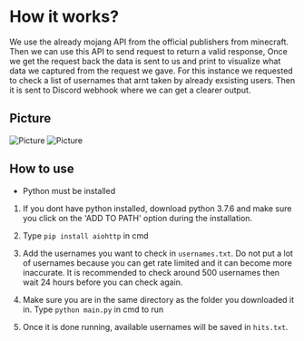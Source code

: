 # How it works?
We use the already mojang API from the official publishers from minecraft. Then we can use this API to send request to return a valid response, Once we get the request back the data is sent to us and print to visualize what data we captured from the request we gave. For this instance we requested to check a list of usernames that arnt taken by already exsisting users. Then it is sent to Discord webhook where we can get a clearer output.
## Picture
![Picture](https://cdn.discordapp.com/attachments/1361127529913778277/1366167217431117834/image.png?ex=680ff5de&is=680ea45e&hm=484062c55f72f042d568c60798ac7b01e4c93238dfcbe8aee092fde8115097aa&)
![Picture](https://cdn.discordapp.com/attachments/1361127529913778277/1366167606473523230/image.png?ex=680ff63b&is=680ea4bb&hm=9ee8a48fb14578a1b864e397cc86e155f74e947d67813fb7bd3f760e32531c1f&)

## How to use
- Python must be installed

1. If you dont have python installed, download python 3.7.6
and make sure you click on the 'ADD TO PATH' option during
the installation.

2. Type ```pip install aiohttp``` in cmd

3.  Add the usernames you want to check in ```usernames.txt```. Do not put a lot of usernames because you can get rate limited and it can become more inaccurate. It is recommended to check around 500 usernames then wait 24 hours before you can check again.  

4.  Make sure you are in the same directory as the folder you downloaded it in.  Type
```python main.py``` in cmd to run

5. Once it is done running, available usernames will be saved in ```hits.txt```. 
